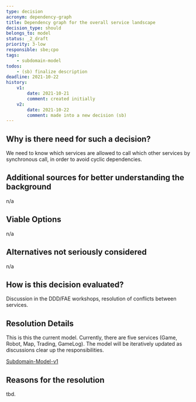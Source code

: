 ```yaml
---
type: decision
acronym: dependency-graph
title: Dependency graph for the overall service landscape
decision_type: should
belongs_to: model
status: _2_draft
priority: 3-low
responsible: sbe;cpo
tags: 
    - subdomain-model
todos:
    - (sb) finalize description
deadline: 2021-10-22
history:
    v1:
        date: 2021-10-21
        comment: created initially
    v2:
        date: 2021-10-22
        comment: made into a new decision (sb)          
---
```


## Why is there need for such a decision?

We need to know which services are allowed to call which other services by synchronous call, in order to avoid
cyclic dependencies.

## Additional sources for better understanding the background

n/a

## Viable Options

n/a

## Alternatives not seriously considered

n/a

## How is this decision evaluated?

Discussion in the DDD/FAE workshops, resolution of conflicts between services.
 
## Resolution Details

This is this the current model. Currently, there are five services (Game, Robot, Map, Trading, GameLog). The model will be
iteratively updated as discussions clear up the responsibilities. 

[Subdomain-Model-v1](./images/subdomain-model_v1.png "Subdomain-Model-v1")

## Reasons for the resolution

tbd.


